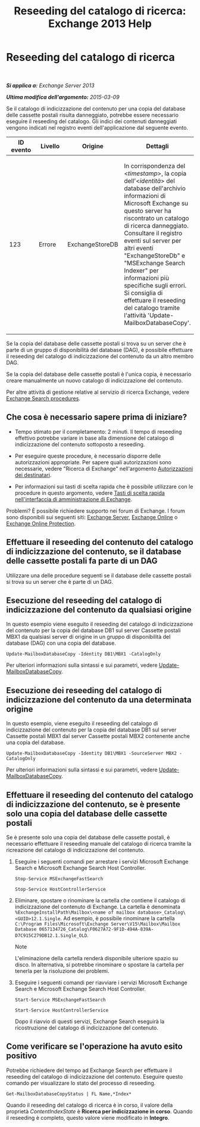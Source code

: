 ﻿---
title: 'Reseeding del catalogo di ricerca: Exchange 2013 Help'
TOCTitle: Reseeding del catalogo di ricerca
ms:assetid: 9d873bd4-0422-4975-b5e2-82a347479115
ms:mtpsurl: https://technet.microsoft.com/it-it/library/Ee633475(v=EXCHG.150)
ms:contentKeyID: 52063089
ms.date: 05/22/2018
mtps_version: v=EXCHG.150
ms.translationtype: MT
---

# Reseeding del catalogo di ricerca

 

_**Si applica a:** Exchange Server 2013_

_**Ultima modifica dell'argomento:** 2015-03-09_

Se il catalogo di indicizzazione del contenuto per una copia del database delle cassette postali risulta danneggiato, potrebbe essere necessario eseguire il reseeding del catalogo. Gli indici dei contenuti danneggiati vengono indicati nel registro eventi dell'applicazione dal seguente evento.


<table>
<colgroup>
<col style="width: 25%" />
<col style="width: 25%" />
<col style="width: 25%" />
<col style="width: 25%" />
</colgroup>
<thead>
<tr class="header">
<th>ID evento</th>
<th>Livello</th>
<th>Origine</th>
<th>Dettagli</th>
</tr>
</thead>
<tbody>
<tr class="odd">
<td><p>123</p></td>
<td><p>Errore</p></td>
<td><p>ExchangeStoreDB</p></td>
<td><p>In corrispondenza del &lt;<em>timestamp</em>&gt;, la copia dell'&lt;<em>identità</em>&gt; del database dell'archivio informazioni di Microsoft Exchange su questo server ha riscontrato un catalogo di ricerca danneggiato. Consultare il registro eventi sul server per altri eventi &quot;ExchangeStoreDb&quot; e &quot;MSExchange Search Indexer&quot; per informazioni più specifiche sugli errori. Si consiglia di effettuare il reseeding del catalogo tramite l'attività 'Update-MailboxDatabaseCopy'.</p></td>
</tr>
</tbody>
</table>


Se la copia del database delle cassette postali si trova su un server che è parte di un gruppo di disponibilità del database (DAG), è possibile effettuare il reseeding del catalogo di indicizzazione del contenuto da un altro membro DAG.

Se la copia del database delle cassette postali è l'unica copia, è necessario creare manualmente un nuovo catalogo di indicizzazione del contenuto.

Per altre attività di gestione relative al servizio di ricerca Exchange, vedere [Exchange Search procedures](exchange-search-procedures-exchange-2013-help.md).

## Che cosa è necessario sapere prima di iniziare?

  - Tempo stimato per il completamento: 2 minuti. Il tempo di reseeding effettivo potrebbe variare in base alla dimensione del catalogo di indicizzazione del contenuto sottoposto a reseeding.

  - Per eseguire queste procedure, è necessario disporre delle autorizzazioni appropriate. Per sapere quali autorizzazioni sono necessarie, vedere "Ricerca di Exchange" nell'argomento [Autorizzazioni dei destinatari](recipients-permissions-exchange-2013-help.md).

  - Per informazioni sui tasti di scelta rapida che è possibile utilizzare con le procedure in questo argomento, vedere [Tasti di scelta rapida nell'interfaccia di amministrazione di Exchange](keyboard-shortcuts-in-the-exchange-admin-center-exchange-online-protection-help.md).

Problemi? È possibile richiedere supporto nei forum di Exchange. I forum sono disponibili sui seguenti siti: [Exchange Server](https://go.microsoft.com/fwlink/p/?linkid=60612), [Exchange Online](https://go.microsoft.com/fwlink/p/?linkid=267542) o [Exchange Online Protection](https://go.microsoft.com/fwlink/p/?linkid=285351).

## Effettuare il reseeding del contenuto del catalogo di indicizzazione del contenuto, se il database delle cassette postali fa parte di un DAG

Utilizzare una delle procedure seguenti se il database delle cassette postali si trova su un server che è parte di un DAG.

## Esecuzione del reseeding del catalogo di indicizzazione del contenuto da qualsiasi origine

In questo esempio viene eseguito il reseeding del catalogo di indicizzazione del contenuto per la copia del database DB1 sul server Cassette postali MBX1 da qualsiasi server di origine in un gruppo di disponibilità del database (DAG) con una copia del database.

    Update-MailboxDatabaseCopy -Identity DB1\MBX1 -CatalogOnly

Per ulteriori informazioni sulla sintassi e sui parametri, vedere [Update-MailboxDatabaseCopy](https://technet.microsoft.com/it-it/library/dd335201\(v=exchg.150\)).

## Esecuzione dei reseeding del catalogo di indicizzazione del contenuto da una determinata origine

In questo esempio, viene eseguito il reseeding del catalogo di indicizzazione del contenuto per la copia del database DB1 sul server Cassette postali MBX1 dal server Cassette postali MBX2 contenente anche una copia del database.

    Update-MailboxDatabaseCopy -Identity DB1\MBX1 -SourceServer MBX2 -CatalogOnly

Per ulteriori informazioni sulla sintassi e sui parametri, vedere [Update-MailboxDatabaseCopy](https://technet.microsoft.com/it-it/library/dd335201\(v=exchg.150\)).

## Effettuare il reseeding del contenuto del catalogo di indicizzazione del contenuto, se è presente solo una copia del database delle cassette postali

Se è presente solo una copia del database delle cassette postali, è necessario effettuare il reseeding manuale del catalogo di ricerca tramite la ricreazione del catalogo di indicizzazione del contenuto.

1.  Eseguire i seguenti comandi per arrestare i servizi Microsoft Exchange Search e Microsoft Exchange Search Host Controller.
    ```
    Stop-Service MSExchangeFastSearch
    ```
    ```
    Stop-Service HostControllerService
    ```

2.  Eliminare, spostare o rinominare la cartella che contiene il catalogo di indicizzazione del contenuto di Exchange. La cartella è denominata `%ExchangeInstallPath\Mailbox\<name of mailbox database>_Catalog\<GUID>12.1.Single`. Ad esempio, è possibile rinominare la cartella `C:\Program Files\Microsoft\Exchange Server\V15\Mailbox\Mailbox Database 0657134726_Catalog\F0627A72-9F1D-494A-839A-D7C915C279DB12.1.Single_OLD`.
    

    > [!NOTE]
    > L'eliminazione della cartella renderà disponibile ulteriore spazio su disco. In alternativa, si potrebbe rinominare o spostare la cartella per tenerla per la risoluzione dei problemi.



3.  Eseguire i seguenti comandi per riavviare i servizi Microsoft Exchange Search e Microsoft Exchange Search Host Controller.
    ```
    Start-Service MSExchangeFastSearch
    ```
    ```
    Start-Service HostControllerService
    ```
    Dopo il riavvio di questi servizi, Exchange Search eseguirà la ricostruzione del catalogo di indicizzazione del contenuto.

## Come verificare se l'operazione ha avuto esito positivo

Potrebbe richiedere del tempo ad Exchange Search per effettuare il reseeding del catalogo di indicizzazione del contenuto. Eseguire questo comando per visualizzare lo stato del processo di reseeding.

    Get-MailboxDatabaseCopyStatus | FL Name,*Index*

Quando il reseeding del catalogo di ricerca è in corso, il valore della proprietà *ContentIndexState* è **Ricerca per indicizzazione in corso**. Quando il reseeding è completo, questo valore viene modificato in **Integro**.

